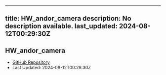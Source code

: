 
---
title: HW_andor_camera
description: No description available.
last_updated: 2024-08-12T00:29:30Z
---

## HW_andor_camera

- [GitHub Repository](https://github.com/ScopeFoundry/HW_andor_camera)
- Last Updated: 2024-08-12T00:29:30Z

